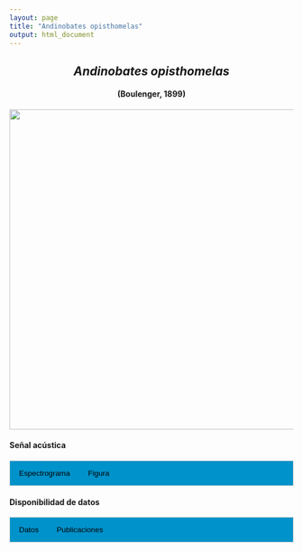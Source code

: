 ```yaml
---
layout: page
title: "Andinobates opisthomelas"
output: html_document
---
```


<style>
/* Simplified CSS for tabs */
.tab {
  overflow: hidden;
  border: 1px solid #ccc;
  background-color: #0092ca;
}
.tab button {
  background-color: inherit;
  float: left;
  border: none;
  cursor: pointer;
  padding: 14px 16px;
  transition: background-color 0.3s;
}
.tab button:hover {
  background-color: #ddd;
}
.tab button.active {
  background-color: #ccc;
}
.tabcontent {
  display: none;
  padding: 6px 12px;
  border: 1px solid #ccc;
  border-top: none;
}
.audio-container {
  margin-bottom: 10px;
}
body h1 {
  display: none;
}
</style>

<script>
function openTab(evt, tabName) {
  document.querySelectorAll('.tabcontent').forEach(tab => tab.style.display = "none");
  document.querySelectorAll('.tablinks').forEach(link => link.classList.remove('active'));
  document.getElementById(tabName).style.display = "block";
  evt.currentTarget.classList.add('active');
}
</script>

<!-- Species presentation -->
<div style="text-align: center;">
  <h2><i>Andinobates opisthomelas</i></h2>
  <h4>(Boulenger, 1899)</h4>
  <img src="{{ site.baseurl }}/images/especie_Andinobates_opisthomelas.jpg" style="width:15cm;">
</div>

#### Señal acústica

<!-- Tabs section -->
<div class="tab">
  <button class="tablinks" onclick="openTab(event, 'Espectro')">Espectrograma</button>
  <button class="tablinks" onclick="openTab(event, 'fig')">Figura</button>
</div>

<!-- Seccion Espectrograma -->
<div id="Espectro" class="tabcontent" style="text-align: center;">
  <video width="100%" height="auto" controls>
    <source src="{{ site.baseurl }}/Espectrograms/dyna_Andinobates_opisthomelas.mp4" type="video/mp4">
    Tu navegador no soporta el elemento de video.
  </video>
</div>

<!-- Seccion Figura -->
<div id="fig" class="tabcontent" style="text-align: center;">
  <img src="{{ site.baseurl }}/images/spec_Andinobates_opisthomelas.png" style="width:15cm;">
</div>

#### Disponibilidad de datos

<!-- Tabs section -->
<div class="tab">
  <button class="tablinks" onclick="openTab(event, 'dat')">Datos</button>
  <button class="tablinks" onclick="openTab(event, 'pubs')">Publicaciones</button>
</div>

<!-- Seccion Datos -->
<div id="dat" class="tabcontent">
  <p><strong>Disponibles en CSA-IAVH</strong></p>
  <p><a href="http://colecciones.humboldt.org.co/rec/sonidos/IAvH-CSA-34760/IAvH-CSA-34760.wav" target="_blank>IAVH-CSA-34760</a></p>
  <p><a href="http://colecciones.humboldt.org.co/rec/sonidos/IAvH-CSA-34762/IAvH-CSA-34762.wav" target="_blank>IAVH-CSA-34762</a></p>
  <p><a href="http://colecciones.humboldt.org.co/rec/sonidos/IAvH-CSA-3/IAvH-CSA-34763.wav" target="_blank>IAVH-CSA-34763</a></p>
  <p><a href="http://colecciones.humboldt.org.co/rec/sonidos/IAvH-CSA-34765/IAvH-CSA-34765.wav" target="_blank>IAVH-CSA-34765</a></p>

  <p><strong>Disponibles en iNaturalist</strong></p>
  
  <p><a href="https://static.inaturalist.org/sounds/48803.mp3?1571616401" target="_blank>iNat_obs_</a></p>
  <p><a href="https://static.inaturalist.org/sounds/327127.mp3?1636399406" target="_blank>iNat_obs_</a></p>
  <p><a href="https://static.inaturalist.org/sounds/765147.mp3?1688976288" target="_blank>iNat_obs_</a></p>
  <p><a href="https://static.inaturalist.org/sounds/1122209.mp3?1720220343" target="_blank>iNat_obs_</a></p>
  <p><a href="https://static.inaturalist.org/sounds/1207345.wav?1726941892" target="_blank>iNat_obs_</a></p>
  <p><a href="https://static.inaturalist.org/sounds/1208549.wav?1727025029" target="_blank>iNat_obs_</a></p>
  <p><a href="https://static.inaturalist.org/sounds/1208550.wav?1727025058" target="_blank>iNat_obs_</a></p>
  <p><a href="https://static.inaturalist.org/sounds/1208551.wav?1727025148" target="_blank>iNat_obs_</a></p>
  <p><a href="https://static.inaturalist.org/sounds/1208552.wav?1727025377" target="_blank>iNat_obs_</a></p>
  <p><a href="https://static.inaturalist.org/sounds/1208572.wav?1727026112" target="_blank>iNat_obs_</a></p>
  <p><a href="https://static.inaturalist.org/sounds/1211316.wav?1727299777" target="_blank>iNat_obs_</a></p>
  <p><a href="https://static.inaturalist.org/sounds/1212155.wav?1727372844" target="_blank>iNat_obs_</a></p>

</div>

<!-- Seccion Publicaciones -->
<div id="pubs" class="tabcontent">
  <p><strong>Brown, J.L., Twomey, E., Amezquita, A., de Souza, M.B., Caldwell, J.P., Lötters, S., von May, R., Melo-Sampaio, P.R., Mejia-Vargas, D., Perez-Peña, P., Pepper, M., Poelman, E.H., Sanchez-Rodriguez, M., Summers, K. </strong>2011. A taxonomic revision of the Neotropical poison frog genus <i>Ranitomeya</i> (Amphibia: Dendrobatidae). <i>Zootaxa</i> 3083: 1-120. <a href="https://doi.org/10.11646/zootaxa.3083.1.1" target="_blank">https://doi.org/10.11646/zootaxa.3083.1.1</a></p>
  
  <p><strong>Rivera-Correa, M., Urbina, J., Galeano, S.P., Kahn, T.R. </strong>2016b. Andean poison frog <i>Andinobates opisthomelas</i> Boulenger, 1899. In T.R. Kahn, E. La Marca, S. Lötters, J.L. Brown, E. Twomey, and A. Amézquita (Eds.), Aposematic poison frogs (Dendrobatidae) of the Andean countries: Bolivia, Colombia, Ecuador, Perú and Venezuela. Tropical field guide series (pp. 284-289). Arlington, USA: Conservation International.</p>
  
  <p><strong>***</strong><i>El artículo donde se publicó el canto de advertencia no disponibiliza los audios y datos asociados.</i></p>
</div>
